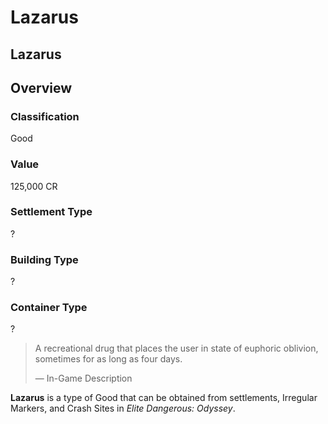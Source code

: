 # Lazarus
## Lazarus

## Overview

### Classification

Good

### Value

125,000 CR

### Settlement Type

?

### Building Type

?

### Container Type

?

> 
> 
> A recreational drug that places the user in state of euphoric oblivion, sometimes for as long as four days.
> 
> 
> — In-Game Description
> 

**Lazarus** is a type of Good that can be obtained from settlements, Irregular Markers, and Crash Sites in *Elite Dangerous: Odyssey*.
